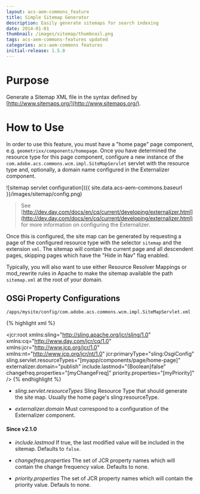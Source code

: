```yaml
---
layout: acs-aem-commons_feature
title: Simple Sitemap Generator
description: Easily generate sitemaps for search indexing
date: 2014-01-01
thumbnail: /images/sitemap/thumbnail.png
tags: acs-aem-commons-features updated
categories: acs-aem-commons features
initial-release: 1.5.0
---
```


# Purpose

Generate a Sitemap XML file in the syntax defined by [http://www.sitemaps.org/](http://www.sitemaps.org/).

# How to Use

In order to use this feature, you must have a "home page" page component, e.g. `geometrixx/components/homepage`. Once you have determined the resource type for this page component, configure a new instance of the `com.adobe.acs.commons.wcm.impl.SiteMapServlet` servlet with the resource type and, optionally, a domain name configured in the Externalizer component.

![sitemap servlet configuration]({{ site.data.acs-aem-commons.baseurl }}/images/sitemap/config.png)



> See [http://dev.day.com/docs/en/cq/current/developing/externalizer.html](http://dev.day.com/docs/en/cq/current/developing/externalizer.html) for more information on configuring the Externalizer.

Once this is configured, the site map can be generated by requesting a page of the configured resource type with the selector `sitemap` and the extension `xml`. The sitemap will contain the current page and all descendent pages, skipping pages which have the "Hide in Nav" flag enabled.

Typically, you will also want to use either Resource Resolver Mappings or mod_rewrite rules in Apache to make the sitemap available the path `sitemap.xml` at the root of your domain.


## OSGi Property Configurations

`/apps/mysite/config/com.adobe.acs.commons.wcm.impl.SiteMapServlet.xml`

{% highlight xml %}
<?xml version="1.0" encoding="UTF-8"?>
<jcr:root xmlns:sling="http://sling.apache.org/jcr/sling/1.0" xmlns:cq="http://www.day.com/jcr/cq/1.0"
    xmlns:jcr="http://www.jcp.org/jcr/1.0" xmlns:nt="http://www.jcp.org/jcr/nt/1.0"
    jcr:primaryType="sling:OsgiConfig"
    sling.servlet.resourceTypes="[myapp/components/page/home-page]"
    externalizer.domain="publish"
    include.lastmod="{Boolean}false"
    changefreq.properties="[myChangeFreq]"
    priority.properties="[myPriority]"
    />
{% endhighlight %}   


* *sling.servlet.resourceTypes* Sling Resource Type that should generate the site map. Usually the home page's sling:resourceType.

* *externalizer.domain* Must correspond to a configuration of the Externalizer component.

#### Since v2.1.0

* *include.lastmod* If true, the last modified value will be included in the sitemap. Defaults to `false`.

* *changefreq.properties* The set of JCR property names which will contain the change frequency value. Defaults to none.

* *priority.properties* The set of JCR property names which will contain the priority value. Defauls to none.
